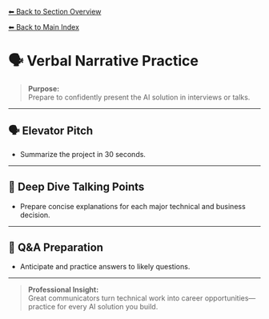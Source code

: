 [⬅ Back to Section Overview](README.md)

[⬅ Back to Main Index](../../../INDEX.md#portfolio)

# 🗣️ Verbal Narrative Practice

> **Purpose:**  
> Prepare to confidently present the AI solution in interviews or talks.

---

## 🗣️ Elevator Pitch

- Summarize the project in 30 seconds.

---

## 🧩 Deep Dive Talking Points

- Prepare concise explanations for each major technical and business decision.

---

## 🎤 Q&A Preparation

- Anticipate and practice answers to likely questions.

---

> **Professional Insight:**  
> Great communicators turn technical work into career opportunities—practice for every AI solution you build.